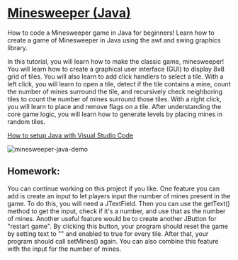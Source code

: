 # [Minesweeper (Java)]()

How to code a Minesweeper game in Java for beginners! Learn how to create a game of Minesweeper in Java using the awt and swing graphics library. 

In this tutorial, you will learn how to make the classic game, minesweeper! You will learn how to create a graphical user interface (GUI) to display 8x8 grid of tiles. You will also learn to add click handlers to select a tile. With a left click, you will learn to open a tile, detect if the tile contains a mine, count the number of mines surround the tile, and recursively check neighboring tiles to count the number of mines surround those tiles. With a right click, you will learn to place and remove flags on a tile. After understanding the core game logic, you will learn how to generate levels by placing mines in random tiles.

[How to setup Java with Visual Studio Code](https://youtu.be/BB0gZFpukJU)

![minesweeper-java-demo](https://github.com/ImKennyYip/minesweeper-java/assets/78777681/e11454a3-f8ba-4730-88c0-145f5f6c14dc)


## Homework:
You can continue working on this project if you like. One feature you can add is create an input to let players input the number of mines present in the game. To do this, you will need a JTextField. Then you can use the getText() method to get the input, check if it's a number, and use that as the number of mines. Another useful feature would be to create another JButton for "restart game". By clicking this button, your program should reset the game by setting text to "" and enabled to true for every tile. After that, your program should call setMines() again. You can also combine this feature with the input for the number of mines.
